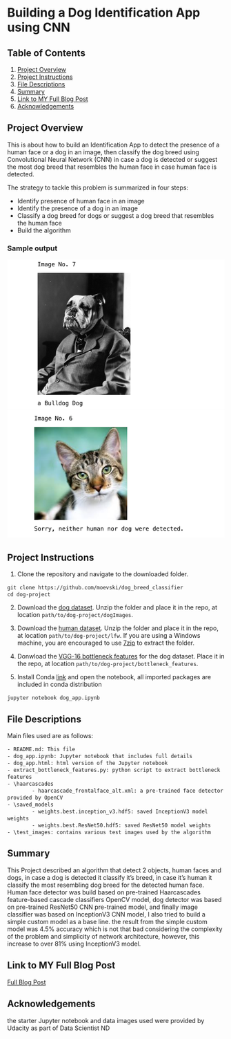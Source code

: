 [//]: # (Image References)

[image1]: ./images/1.png "Sample Output"
[image2]: ./images/2.png "VGG-16 Model Keras Layers"


# Building a Dog Identification App using CNN

## Table of Contents

1. [Project Overview](#overview)
2. [Project Instructions](#proj_inst)
3. [File Descriptions](#file_desc)
4. [Summary](#summary)
5. [Link to MY Full Blog Post](#blog)
6. [Acknowledgements](#ack)


## Project Overview<a name="overview"></a>


This is about how to build an Identification App to detect the presence of a human face or a dog in an image, then classify the dog breed using Convolutional Neural Network (CNN) in case a dog is detected or suggest the most dog breed that resembles the human face in case human face is detected.

The strategy to tackle this problem is summarized in four steps:

- Identify presence of human face in an image
- Identify the presence of a dog in an image
- Classify a dog breed for dogs or suggest a dog breed that resembles the human face
- Build the algorithm

### Sample output
![Sample Output][image1]
![Sample Output][image2]


## Project Instructions<a name="proj_inst"></a>

1. Clone the repository and navigate to the downloaded folder.
```	
git clone https://github.com/moevski/dog_breed_classifier
cd dog-project
```

2. Download the [dog dataset](https://s3-us-west-1.amazonaws.com/udacity-aind/dog-project/dogImages.zip).  Unzip the folder and place it in the repo, at location `path/to/dog-project/dogImages`. 

3. Download the [human dataset](https://s3-us-west-1.amazonaws.com/udacity-aind/dog-project/lfw.zip).  Unzip the folder and place it in the repo, at location `path/to/dog-project/lfw`.  If you are using a Windows machine, you are encouraged to use [7zip](http://www.7-zip.org/) to extract the folder. 

4. Donwload the [VGG-16 bottleneck features](https://s3-us-west-1.amazonaws.com/udacity-aind/dog-project/DogVGG16Data.npz) for the dog dataset.  Place it in the repo, at location `path/to/dog-project/bottleneck_features`.

5. Install Conda [link](https://www.anaconda.com/products/individual) and open the notebook, all imported packages are included in conda distribution

```
jupyter notebook dog_app.ipynb
```


## File Descriptions<a name="file_desc"></a>
Main files used are as follows:

	- README.md: This file
	- dog_app.ipynb: Jupyter notebook that includes full details
	- dog_app.html: html version of the Jupyter notebook
	- extract_bottleneck_features.py: python script to extract bottleneck features
	- \haarcascades
			- haarcascade_frontalface_alt.xml: a pre-trained face detector provided by OpenCV
	- \saved_models
			- weights.best.inception_v3.hdf5: saved InceptionV3 model weights
			- weights.best.ResNet50.hdf5: saved ResNet50 model weights
	- \test_images: contains various test images used by the algorithm


## Summary<a name="summary"></a>

This Project described an algorithm that detect 2 objects, human faces and dogs, in case a dog is detected it classify it’s breed, in case it’s human it classify the most resembling dog breed for the detected human face.
Human face detector was build based on pre-trained Haarcascades feature-based cascade classifiers OpenCV model, dog detector was based on pre-trained ResNet50 CNN pre-trained model, and finally image classifier was based on InceptionV3 CNN model, I also tried to build a simple custom model as a base line. the result from the simple custom model was 4.5% accuracy which is not that bad considering the complexity of the problem and simplicity of network architecture, however, this increase to over 81% using InceptionV3 model.


## Link to MY Full Blog Post<a name="blog"></a>

[Full Blog Post](https://moevski.medium.com/building-a-dog-identification-app-using-cnn-5c33d25d1a1f)

## Acknowledgements<a name="ack"></a>
the starter Jupyter notebook and data images used were provided by Udacity as part of Data Scientist ND
